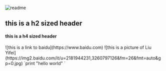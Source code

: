 ![readme](https://user-images.githubusercontent.com/82398304/114507579-e6a2f000-9c65-11eb-82e7-f166b42e93ca.png)
<h2 id="header">this is a h2 sized header</h2>
<h4 id="header">this is a h4 sized header</h4>
![this is a link to baidu](https://www.baidu.com)
![this is a picture of Liu Yifei](https://img2.baidu.com/it/u=2181944231,3260797126&fm=26&fmt=auto&gp=0.jpg)
`print "hello world" `
